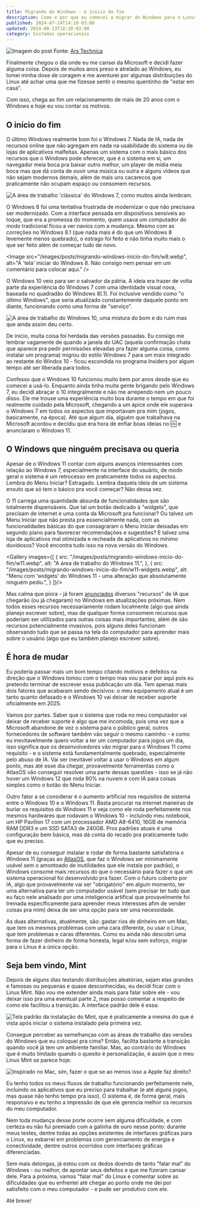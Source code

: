 ```yaml
---
title: Migrando do Windows - o início do fim
description: Como e por que eu comecei a migrar do Windows para o Linux
published: 2024-07-24T14:10-03:00
updated: 2024-08-13T18:20-03:00
category: Sistemas operacionais
---
```


<script lang="ts">
    import Image from "$lib/components/Image.svelte";
    import Gallery from "$lib/components/Gallery.svelte";
</script>

<Image src="/images/posts/migrando-windows-inicio-do-fim/hero.webp"
alt="Imagem do post">
Fonte: <a href="https://arstechnica.com/information-technology/2012/07/how-to-move-from-windows-to-linux/" target="_blank">
Ars Technica

</a>
</Image>

Finalmente chegou o dia onde eu me cansei da Microsoft e decidi fazer alguma coisa. Depois de muitos anos preso e atrelado ao Windows, eu tomei minha dose de coragem e me aventurei por algumas distribuições do Linux até achar uma que me fizesse sentir o mesmo quentinho de "estar em casa".

Com isso, chega ao fim um relacionamento de mais de 20 anos com o Windows e hoje eu vou contar os motivos.

## O início do fim

O último Windows realmente bom foi o Windows 7. Nada de IA, nada de recursos online que não agregam em nada na usabilidade do sistema ou de lojas de aplicativos malfeitas. Apenas um sistema com o mais básico dos recursos que o Windows pode oferecer, que é o sistema em si, um navegador meia boca pra baixar outro melhor, um player de mídia meia boca mas que dá conta de ouvir uma música ou outra e alguns vídeos que não sejam modernos demais, além de mais uns cacarecos que praticamente não ocupam espaço ou consomem recursos.

<Image 
    src="/images/posts/migrando-windows-inicio-do-fim/w7.webp"
    alt="A área de trabalho 'clássica' do Windows 7, como muitos ainda lembram."
/>

O Windows 8 foi uma tentativa frustrada de modernizar o que não precisava ser modernizado. Com a interface pensada em dispositivos sensíveis ao toque, que era a promessa do momento, quem usava um computador do modo tradicional ficou a ver navios com a mudança. Mesmo com as correções no Windows 8.1 (que nada mais é do que um Windows 8 levemente menos quebrado), o estrago foi feito e não tinha muito mais o que ser feito além de começar tudo de novo.

<Image
src="/images/posts/migrando-windows-inicio-do-fim/w8.webp",
alt="A 'tela' iniciar do Windows 8. Não consigo nem pensar em um comentário para colocar aqui."
/>

O Windows 10 veio para ser o salvador da pátria. A ideia era trazer de volta parte da experiência do Windows 7 com uma identidade visual nova, baseada no quadradão do Windows 8(.1). Foi inclusive vendido como "o último Windows", que seria atualizado constantemente daquele ponto em diante, funcionando como uma forma de "serviço".

<Image 
    src="/images/posts/migrando-windows-inicio-do-fim/w10.webp"
    alt="A área de trabalho do Windows 10, uma mistura do bom e do ruim mas que ainda assim deu certo."
/>

De início, muita coisa foi herdada das versões passadas. Eu consigo me lembrar vagamente de quando a janela do UAC (aquela confirmação chata que aparece pra pedir permissões elevadas pra fazer alguma coisa, como instalar um programa) migrou do estilo Windows 7 para um mais integrado ao restante do Windos 10 - ficou escondida no programa Insiders por algum tempo até ser liberada para todos.

Confesso que o Windows 10 funcionou muito bem por anos desde que eu comecei a usá-lo. Enquanto ainda tinha muita gente brigando pelo Windows 7, eu decidi abraçar o 10 integralmente e não me arrependo nem um pouco disso. Ele me trouxe uma experiência muito boa durante o tempo em que foi realmente cuidado pela Microsoft, chegando a um ápice onde ele superava o Windows 7 em todos os aspectos que importavam pra mim (jogos, basicamente, na época). Até que algum dia, alguém que trabalhava na Microsoft acordou e decidiu que era hora de enfiar boas ideias no 🆒 e anunciaram o Windows 11.

## O Windows que ninguém precisava ou queria

Apesar de o Windows 11 contar com alguns avanços interessantes com relação ao Windows 7, especialmente na interface do usuário, de modo geral o sistema é um retrocesso em praticamente todos os aspectos. Lembra do Menu Iniciar? Estragado. Lembra daquela ideia de um sistema enxuto que só tem o básico pra você começar? Não dessa vez.

O 11 carrega uma quantidade absurda de funcionalidades que são totalmente dispensáveis. Que tal um botão dedicado à "widgets", que precisam de internet e uma conta da Microsoft pra funcionar? Ou talvez um Menu Iniciar que não presta pra essencialmente nada, com as funcionalidades básicas do que consagraram o Menu Iniciar deixadas em segundo plano para favorecer recomendações e sugestões? E talvez uma loja de aplicativos mal otimizada e recheada de aplicativos no mínimo duvidosos? Você encontra tudo isso na nova versão do Windows.

<Gallery images={[
{
src: "/images/posts/migrando-windows-inicio-do-fim/w11.webp",
alt: "A área de trabalho do Windows 11.",
},
{
src: "/images/posts/migrando-windows-inicio-do-fim/w11-widgets.webp",
alt: "Menu com 'widgets' do Windows 11 - uma alteração que absolutamente ninguém pediu.",
}
]}/>

Mas calma que piora - já foram <a href="https://news.microsoft.com/pt-br/trazendo-o-poder-da-ia-para-o-windows-11-desbloqueando-uma-nova-era-de-produtividade-para-clientes-e-desenvolvedores-com-o-windows-copilot-e-o-dev-home/" target="_blank">anunciados</a> diversos "recursos" de IA que chegarão (ou já chegaram) no Windows em atualizações próximas. Nem todos esses recursos necessariamente rodam localmente (algo que ainda planejo escrever sobre), mas de qualquer forma consomem recursos que poderiam ser utilizados para outras coisas mais importantes, além de são recursos potencialmente invasivos, pois alguns deles funcionam observando tudo que se passa na tela do computador para aprender mais sobre o usuário (algo que eu também planejo escrever sobre).

## É hora de mudar

Eu poderia passar mais um bom tempo citando motivos e defeitos na direção que o Windows tomou com o tempo mas vou parar por aqui pois eu pretendo terminar de escrever essa publicação um dia. Tem apenas mais dois fatores que acabaram sendo decisivos: o meu equipamento atual é um tanto quanto defasado e o Windows 10 vai deixar de receber suporte oficialmente em 2025.

Vamos por partes. Saber que o sistema que roda no meu computador vai deixar de receber suporte é algo que me incomoda, pois uma vez que a Microsoft abandone de vez o sistema para o público geral, outros fornecedores de software também vão seguir o mesmo caminho - e como eu inevitavelmente quero voltar a ter um computador para jogos um dia, isso significa que os desenvolvedores vão migrar para o Windows 11 como requisito - e o sistema está fundamentalmente quebrado, especialmente pelo abuso de IA. Vai ser inevitável voltar a usar o Windows em algum ponto, mas até esse dia chegar, provavelmente ferramentas como o AtlasOS vão conseguir resolver uma parte dessas questões - isso se já não hover um Windows 12 que roda 90% na nuvem e com IA para coisas simples como o botão do Menu Iniciar.

Outro fator a se considerar é o aumento artificial nos requisitos de sistema entre o Windows 10 e o Windows 11. Basta procurar na internet maneiras de burlar os requisitos do Windows 11 e veja como ele roda perfeitamente nos mesmos hardwares que rodavam o Windows 10 - incluindo meu notebook, um HP Pavilion 17 com um processador AMD A8-6410, 16GB de memória RAM DDR3 e um SSD SATA3 de 240GB. Pros padrões atuais é uma configuração bem básica, mas dá conta do recado pra praticamente tudo que eu preciso.

Apesar de eu conseguir instalar e rodar de forma bastante satisfatória o Windows 11 (graças ao <a href="https://atlasos.net/" target="_blank">AtlasOS</a>, que faz o Windows ser minimamente usável sem o amontoado de inutilidades que ele instala por padrão), o Windows consome mais recursos do que o necessário para fazer o que um sistema operacional foi desenvolvido pra fazer. Com o futuro coberto por IA, algo que provavelmente vai ser "obrigatório" em algum momento, ter uma alternativa para ter um computador usável (sem precisar ter tudo que eu faço nele analisado por uma inteligencia artifical que provavelmente foi treinada especificamente para aprender meus interesses afim de vender coisas pra mim) deixa de ser uma opção para ser uma necessidade.

As duas alternativas, atualmente, são: gastar rios de dinheiro em um Mac, que tem os mesmos problemas com uma cara diferente, ou usar o Linux, que tem problemas e caras diferentes. Como eu ainda não descobri uma forma de fazer dinheiro de forma honesta, legal e/ou sem esforço, migrar para o Linux é a única opção.

## Seja bem vindo, Mint

Depois de alguns dias testando distribuições aleatórias, sejam elas grandes e famosas ou pequenas e quase desconhecidas, eu decidi ficar com o Linux Mint. Não vou me extender ainda mais para falar sobre ele - vou deixar isso pra uma eventual parte 2, mas posso comentar a respeito de como ele facilitou a transição. A interface padrão dele é essa:

<Image
    src="/images/posts/migrando-windows-inicio-do-fim/mint-install.webp"
    alt="Tela padrão da instalação do Mint, que é praticamente a mesma do que é vista após iniciar o sistema instalado pela primeira vez."
/>

Consegue perceber as semelhanças com as áreas de trabalho das versões do Windows que eu coloquei pra cima? Então, facilita bastante a transição quando você já tem um ambiente familiar. Mas, ao contrário do Windows que é muito limitado quando o quesito é personalização, é assim que o meu Linux Mint se parece hoje:

<Image
    src="/images/posts/migrando-windows-inicio-do-fim/desktop.webp"
    alt="Inspirado no Mac, sim, fazer o que se ao menos isso a Apple faz direito?"
/>

Eu tenho todos os meus fluxos de trabalho funcionando perfeitamente nele, incluindo os aplicativos que eu preciso para trabalhar (e até alguns jogos, mas quase não tenho tempo pra isso). O sistema é, de forma geral, mais responsivo e eu tenho a impressão de que ele gerencia melhor os recursos do meu computador.

Nem toda mudança desse porte ocorre sem alguma dificuldade, e com certeza eu não fui premiado com a galinha de ouro nesse ponto: durante meus testes, dentre todas as opções existentes de interfaces gráficas para o Linux, eu esbarrei em problemas com gerenciamento de energia e conectividade, dentre outros ocorridos com interfaces gráficas diferenciadas.

Sem mais delongas, já estou com os dedos doendo de tanto "falar mal" do Windows - ou melhor, de apontar seus defeitos e que me fizeram cansar dele. Para a próxima, vamos "falar mal" do Linux e comentar sobre as dificuldades que eu enfrentei até chegar ao ponto onde me dei por satisfeito com o meu computador - e pude ser produtivo com ele.

Até breve!
